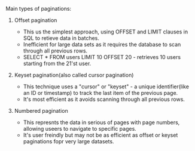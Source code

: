 Main types of paginations:

1. Offset pagination
   - This us the simplest approach, using OFFSET and LIMIT clauses in SQL to retieve data in batches.
   - Inefficient for large data sets as it requires the database to scan through all previous rows.
   - SELECT * FROM users LIMIT 10 OFFSET 20 - retrieves 10 users starting from the 21'st user.
     
2. Keyset pagination(also called cursor pagination)
   - This technique uses a "cursor" or "keyset"  - a unique identifier(like an ID or timestamp)
     to track the last item of the previous page.
   - It's most efficient as it avoids scanning through all previous rows.
    
3. Numbered pagination
   - This represnts the data in serious of pages with page numbers, allowing useers to navigate to specific pages.
   - It's user freindly but may not be as efficient as offset or keyset paginations fopr very large datasets.

